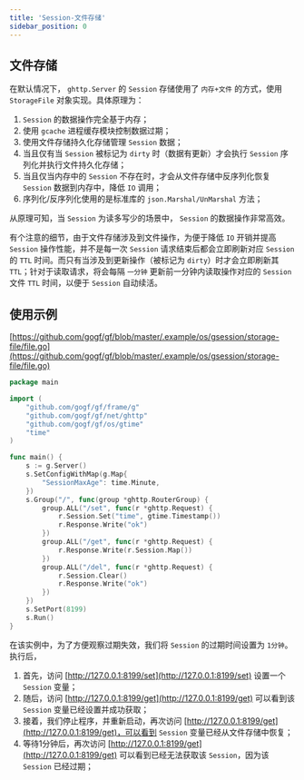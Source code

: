 ```yaml
---
title: 'Session-文件存储'
sidebar_position: 0
---
```


## 文件存储

在默认情况下， `ghttp.Server` 的 `Session` 存储使用了 `内存+文件` 的方式，使用 `StorageFile` 对象实现。具体原理为：

1. `Session` 的数据操作完全基于内存；
2. 使用 `gcache` 进程缓存模块控制数据过期；
3. 使用文件存储持久化存储管理 `Session` 数据；
4. 当且仅有当 `Session` 被标记为 `dirty` 时（数据有更新）才会执行 `Session` 序列化并执行文件持久化存储；
5. 当且仅当内存中的 `Session` 不存在时，才会从文件存储中反序列化恢复 `Session` 数据到内存中，降低 `IO` 调用；
6. 序列化/反序列化使用的是标准库的 `json.Marshal/UnMarshal` 方法；

从原理可知，当 `Session` 为读多写少的场景中， `Session` 的数据操作非常高效。

有个注意的细节，由于文件存储涉及到文件操作，为便于降低 `IO` 开销并提高 `Session` 操作性能，并不是每一次 `Session` 请求结束后都会立即刷新对应 `Session` 的 `TTL` 时间。而只有当涉及到更新操作（被标记为 `dirty`）时才会立即刷新其 `TTL`；针对于读取请求，将会每隔 `一分钟` 更新前一分钟内读取操作对应的 `Session` 文件 `TTL` 时间，以便于 `Session` 自动续活。

## 使用示例

[https://github.com/gogf/gf/blob/master/.example/os/gsession/storage-file/file.go](https://github.com/gogf/gf/blob/master/.example/os/gsession/storage-file/file.go)

```  go
package main

import (
	"github.com/gogf/gf/frame/g"
	"github.com/gogf/gf/net/ghttp"
	"github.com/gogf/gf/os/gtime"
	"time"
)

func main() {
	s := g.Server()
	s.SetConfigWithMap(g.Map{
		"SessionMaxAge": time.Minute,
	})
	s.Group("/", func(group *ghttp.RouterGroup) {
		group.ALL("/set", func(r *ghttp.Request) {
			r.Session.Set("time", gtime.Timestamp())
			r.Response.Write("ok")
		})
		group.ALL("/get", func(r *ghttp.Request) {
			r.Response.Write(r.Session.Map())
		})
		group.ALL("/del", func(r *ghttp.Request) {
			r.Session.Clear()
			r.Response.Write("ok")
		})
	})
	s.SetPort(8199)
	s.Run()
}

```

在该实例中，为了方便观察过期失效，我们将 `Session` 的过期时间设置为 `1分钟`。执行后，

1. 首先，访问 [http://127.0.0.1:8199/set](http://127.0.0.1:8199/set) 设置一个 `Session` 变量；
2. 随后，访问 [http://127.0.0.1:8199/get](http://127.0.0.1:8199/get) 可以看到该 `Session` 变量已经设置并成功获取；
3. 接着，我们停止程序，并重新启动，再次访问 [http://127.0.0.1:8199/get](http://127.0.0.1:8199/get)，可以看到 `Session` 变量已经从文件存储中恢复；
4. 等待1分钟后，再次访问 [http://127.0.0.1:8199/get](http://127.0.0.1:8199/get) 可以看到已经无法获取该 `Session`，因为该 `Session` 已经过期；